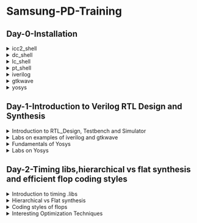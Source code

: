 # Samsung-PD-Training
## Day-0-Installation

<details>
 <summary>icc2_shell </summary>
"ICC2" stands for "Integrated Circuit Compiler 2," which is a place-and-route tool developed by Synopsys. The ICC2_shell is likely the command-line interface or graphical user interface (GUI) through which engineers and designers interact with the ICC2 tool.
I invoked icc2_shell using the following command: icc2_shell
Below is the screenshot showing sucessful launch:
<img width="1085" alt="icc2_shell" src="https://github.com/Sidv005/Samsung-PD-Training/blob/9132f919f1b97fafb5a77a49d680d8d767232e17/SamsungPD%23Day0/icc2_shell.png">
</details>

<details>
 <summary>dc_shell </summary>
The "dc_shell" tool provides a command-line interface for performing logic synthesis. Designers use this tool to read in the HDL description of their design, specify optimization constraints, and generate the gate-level netlist.
I invoked dc_shell using the following commands: dc_shell
Below is the screenshot showing sucessful launch:
<img width="1085" alt="dc_shell" src="https://github.com/Sidv005/Samsung-PD-Training/blob/32946b9e5b01c48e7e3ea5e00f246180e8ce5419/SamsungPD%23Day0/dc_shell.png">
</details>

<details>
 <summary>lc_shell </summary>
The Synopsys Library Compiler tool is designed to capture ASIC (Application-Specific Integrated Circuit) libraries and convert them into Synopsys' internal database format, suitable for physical synthesis, or into VHDL format, which is compatible with simulation processes.
I invoked lc_shell using the following commands: lc_shell
Below is the screenshot showing sucessful launch:
<img width="1085" alt="lc_shell" src="https://github.com/Sidv005/Samsung-PD-Training/blob/70cb8795964d3ef80b73d1e016eaf5bf6b8315b8/SamsungPD%23Day0/lc_shell.png">
</details>

<details>
 <summary>pt_shell </summary>
PrimeTime is an essential Electronic Design Automation (EDA) tool developed by Synopsys. It's used for analyzing and optimizing the timing performance of digital integrated circuits. By evaluating signal propagation delays, setup times, and other factors, PrimeTime helps designers ensure that circuits operate reliably and meet performance targets.
I invoked pt_shell using the following commands: pt_shell
Below is the screenshot showing sucessful launch:
<img width="1085" alt="pt_shell" src="https://github.com/Sidv005/Samsung-PD-Training/blob/70cb8795964d3ef80b73d1e016eaf5bf6b8315b8/SamsungPD%23Day0/pt_shell.png">
</details>

<details>
 <summary>iverilog </summary>
Iverilog is an open-source tool used in digital circuit design. It enables simulation and testing of designs written in HDLs like Verilog and SystemVerilog. 
I invoked iverilog using the following commands: iverilog
Below is the screenshot showing sucessful launch:
<img width="1085" alt="iverilog" src="https://github.com/Sidv005/Samsung-PD-Training/blob/6a01e81a5310edd8e0ee2e8719fc0d3b0204f026/SamsungPD%23Day0/iverilog.PNG">
</details>

<details>
 <summary>gtkwave </summary>
GTKWave is an open-source waveform viewer used in digital circuit design. It helps users visualize and analyze simulation results by displaying signal values over time. It's valuable for debugging, signal analysis, and signal comparison.
I invoked gtkwave using the following commands: gtkwave
Below is the screenshot showing sucessful launch:
<img width="1085" alt="gtkwave" src="https://github.com/Sidv005/Samsung-PD-Training/blob/6a01e81a5310edd8e0ee2e8719fc0d3b0204f026/SamsungPD%23Day0/gtkwave.PNG">
</details>

<details>
 <summary>yosys </summary>
Yosys is an open-source tool suite used for Verilog RTL synthesis and formal verification in digital circuit design. It converts high-level Verilog descriptions into optimized gate-level netlists, offers optimization and technology mapping, supports formal verification, and provides scripting capabilities. 
I invoked yosys using the following commands: yosys
Below is the screenshot showing sucessful launch:
<img width="1085" alt="yosys" src="https://github.com/Sidv005/Samsung-PD-Training/blob/6a01e81a5310edd8e0ee2e8719fc0d3b0204f026/SamsungPD%23Day0/yosys.PNG">
</details>

## Day-1-Introduction to Verilog RTL Design and Synthesis
<details>
 <summary>Introduction to RTL_Design, Testbench and Simulator </summary>
Register Transfer Level (RTL): In digital design and computer engineering, RTL refers to a high-level abstraction that describes the flow of data between registers in a digital circuit or microprocessor. It's an important step in the design process before actual circuitry is created.

TestBench: A testbench is a virtual environment where digital designs are thoroughly tested and validated through simulation. It's an essential part of the design process, helping to catch bugs and design flaws before the hardware is physically fabricated.

Simulator: A simulator for RTL (Register Transfer Level) design is a software tool used to simulate and verify the behavior of digital circuits and systems described at the RTL abstraction level. RTL simulators play a crucial role in verifying the correctness and functionality of digital designs before they are implemented in actual hardware.
</details>

<details>
 <summary>Labs on examples of iverilog and gtkwave </summary>
Iverilog is an open-source tool used in digital circuit design. It enables simulation and testing of designs written in HDLs like Verilog and SystemVerilog.
GTKWave is an open-source waveform viewer used in digital circuit design. It helps users visualize and analyze simulation results by displaying signal values over time. It's valuable for debugging, signal analysis, and signal comparison.

We created a directory named as siddhant.v and the cloned vsdflow repostry as well as we cloned sky130RTLDesignAndSynthesisWorkshop repostry. These repostitories contains  the necessary .lib files and verilog design files and testbeches for practice.
The screenshots of RTL Design code, Testbench and gtkwave viewer are shown as follows:

RTL Design code :-
<img width="1085" alt="good_latch" src="https://github.com/Sidv005/Samsung-PD-Training/blob/44f51a59e7ccacf4af7dfd90e3d56e24c0f36174/good_latch.PNG">

Testbench :-

<img width="1085" alt="good_latch" src="https://github.com/Sidv005/Samsung-PD-Training/blob/274dd505c6fc92029359f0d6e71789f4fae34644/tb_good_latch.PNG">

Output Waveform :-

<img width="1085" alt="good_latch" src="https://github.com/Sidv005/Samsung-PD-Training/blob/d232cb70dbc4dccb461917b6a79e4d62559db1fc/gtk_good_latch.PNG">
</details>

<details>
 <summary>Fundamentals of Yosys </summary>
Synthesis: In Very Large Scale Integration (VLSI) design, synthesis is a crucial step that transforms a high-level hardware description (RTL) into an optimized gate-level netlist. This process involves logic optimization, technology mapping, and creating a gate-level representation using a target technology library. Timing constraints are applied to meet performance requirements, and clock tree synthesis ensures proper clock distribution. Verification ensures correctness, and the output is a gate-level netlist that serves as the foundation for physical design. Synthesis plays a vital role in bridging the gap between functional design and physical implementation, impacting factors like performance, power efficiency, and manufacturability.

Yosys is an open-source tool suite used for Verilog RTL synthesis and formal verification in digital circuit design. It converts high-level Verilog descriptions into optimized gate-level netlists, offers optimization and technology mapping, supports formal verification, and provides scripting capabilities. 

Faster cells vs Slower cells:- Faster cells are requried to take care of setup violaton and improves performance but comes up with a drawback of larger area and high power consumption whereas slower cells takes control of hold violations and has benefits of less area and low power consumption but lags in performance.
</details>

<details>
 <summary>Labs on Yosys </summary>
Overwiew of Yosys tool is explained to us. Later on implementation of latch is demonstrated and gate level netlist is generated. 
 
Firstly, Yosys is invoked using "yosys" command. the screenshot is shown below:
<img width="1085" alt="netlist_graph" src="https://github.com/Sidv005/Samsung-PD-Training/blob/7ec89b24e4a07e8257d00e4b1f45b11704c11dec/yosys_2.PNG">
  
 Commands used for generating graphical representation are as follows:
 
 read_liberty -lib <.lib path>
  
 read_verilog<RTL_design >
 
 For synthesis : synth -top<module_name>
  
 To generate netlist: abc -liberty<.lib path>
 
 "show" command is used to view the graphical representation of netlist generated. 
<img width="1085" alt="netlist_graph" src="https://github.com/Sidv005/Samsung-PD-Training/blob/863e8e2726d04a43ad749d2b72a31ab01b21925c/netlist_graph.PNG">
  
The Netlist code is following:
<img width="1085" alt="netlist_ini" src="https://github.com/Sidv005/Samsung-PD-Training/blob/9c9468c78babff96e0e25143a4c2d96d641e55d3/netlist_ini.PNG">
  
 After simplification the switched netlist code is shown below:
<img width="1085" alt="netlist_switched" src="https://github.com/Sidv005/Samsung-PD-Training/blob/ba0dad6c41800ed06227bd23f4accb5649efb3ab/netlist_switched.PNG">
</details>

## Day-2-Timing libs,hierarchical vs flat synthesis and efficient flop coding styles
<details>
 <summary>Introduction to timing .libs </summary>
When it comes to digital design and RTL (Register Transfer Level) descriptions, timing is crucial to ensure the correct operation of the designed circuit. Timing analysis is essential to verify that signals propagate correctly and meet timing constraints. The standard library that we use is **sky130_fd_sc_hd_tt_025C_1v80.lib**, from this we can observe synthesis will be performed for 130 nm technology . here tt denotes process is typical , 025C indicates temperature is 25 deg Celcius and 1v80 shows that voltage is 1.8V. Cells list can be shown by using following commands :
 
 **gvim ../lib/sky130_fd_sc_hd_tt_025C_1v80.lib**
 
 **:/cell**
 
 **:g//**
 
 Below is screenshot of standard library :
 <img width="1085" alt="cell_list" src="https://github.com/Sidv005/Samsung-PD-Training/blob/6c505b0ebf4d2da86a7de3b3c7eaa97a9b48e0dc/SamsungPD%23day2/cell_list.png">
For each gate cell 2^N input combinations are possible for N no. of inputs. Different leakage power, area and various parameters are displayed as per their combinations.
</details>

<details>
 <summary>Hierarchical vs Flat synthesis </summary>
Hierarchical synthesis: Hierarchical synthesis is a design methodology used in digital design to manage complex projects effectively. It involves breaking down a design into smaller modules or hierarchies, synthesizing each module separately, and then integrating them at the top level. This approach offers modularity, reusability, parallelism, and better optimization. Challenges include defining module interfaces and achieving timing closure. Modern EDA tools support hierarchical synthesis, making it easier to handle large and intricate digital designs. Furthermore, multiple_modules.v RTL code is synthesized. The image of   multiple_modules.v RTL code is presented below:
<img width="1085" alt="multiple_modules_code" src="https://github.com/Sidv005/Samsung-PD-Training/blob/551d8b32d1ccf8f89ea945cad50698966c109016/SamsungPD%23day2/multiple_modules_code.png">
 In this image submodule 1 shows AND gate and submodule 2 shows OR gate. Now yosys is invoked for synthesis and after technology mapping netlist generated in graphical form is shown in below figure.
 <img width="1085" alt="multiple_netlist_graph" src="https://github.com/Sidv005/Samsung-PD-Training/blob/551d8b32d1ccf8f89ea945cad50698966c109016/SamsungPD%23day2/multiple_netlist_graph.png">
 
 **write_verilog -nioattr multiple_modules_hier.v**
 
 **!gvim multiple_modules_hier.v**

 The above two commands are used to generate optimized netlist code. The obtained netlist code is present below:
 ```ruby
module multiple_modules(a, b, c, y);
  input a;
  input b;
  input c;
  wire net2;
  output y;
  sub_module2 u1 (
    .a(a),
    .b(b),
    .y(net2)
  );
  sub_module3 u2 (
    .a(net2),
    .b(c),
    .y(y)
  );
endmodule

module sub_module1(a, b, y);
  wire _1_;
  wire _2_;
  wire _3_;
  input a;
  input b;
  output y;
  sky131_fd_sc_hd__and2_0 _3_ (
    .A(_2_),
    .B(_1_),
    .X(_3_)
  );
  assign _2_ = b;
  assign _1_ = a;
  assign y = _3_;
endmodule

module sub_module2(a, b, y);
  wire _0_;
  wire _1_;
  wire _2_;
  input a;
  input b;
  output y;
  sky130_fd_sc_hd__or2_0 _3_ (
    .A(_1_),
    .B(_0_),
    .X(_2_)
  );
  assign _1_ = b;
  assign _0_ = a;
  assign y = _2_;
endmodule
```
From this we can observe that submodules are instantiated but gate cells are not synthesized.

*Flat synthesis* : Flat synthesis for netlist involves synthesizing a digital design without hierarchical division into modules. It treats the entire design as a single entity, simplifying the synthesis process but potentially sacrificing optimization and modularity. While suitable for smaller designs or interim steps, it may not achieve the same level of efficiency as hierarchical synthesis, which is preferred for complex designs. Furthermore, yosys is evoked and flat synthesis is performed by applying following commands :
**read_liberty -lib <.lib path>**
**read_verilog multiple_modules.v**
**synth -top multiple_modules**
**abc -liberty <.lib path>**
**flatten**
**show**
Here **multiple_modules.v** is RTL Design file and **multiple_modules** is instance name which is synthesized in our case. The below figure shows the generated circuit of flattened netlist in graphical form.
 <img width="1085" alt="flat_netlist_graph" src="https://github.com/Sidv005/Samsung-PD-Training/blob/ac0e7bc26ca2a12ebd8a5dd4a181261a1b20e965/SamsungPD%23day2/flat_netlist_graph.png">
**write_verilog -noattr multiple_modules_flat.v**
**!gvim multiple_modules_flat.v**
the above commands are used to write and display the optimized flat netlist code. Below figure represents the flat netlist code.
<img width="1085" alt="multiple_flat" src="https://github.com/Sidv005/Samsung-PD-Training/blob/c93c6a224747b8a3317eea687e1706cfdc2dfd3a/SamsungPD%23day2/multiple_flat.png">
From analysis we can conclude that a single module having gate level instantiation is obtained through flat netlist code. Furthermore, for better comparison between hierarchical and flat synthesis below figure is presented.
<img width="1085" alt="split_flat_hier" src="https://github.com/Sidv005/Samsung-PD-Training/blob/c93c6a224747b8a3317eea687e1706cfdc2dfd3a/SamsungPD%23day2/split_flat_hier.png">
Synthesis at the sub-module level is a powerful strategy in digital design, where designs are divided into functional sub-modules, each synthesized individually for optimization and then integrated into the complete system. This approach enhances modularity, accelerates development, and results in well-optimized designs. The command used to synthesize **sub_module1** is :-

**synth -top sub_module1**
The following figure shows the synthesized ciruit of generated netlist of the sub_module1
<img width="1085" alt="submodule1_netlist_graph" src="https://github.com/Sidv005/Samsung-PD-Training/blob/c93c6a224747b8a3317eea687e1706cfdc2dfd3a/SamsungPD%23day2/submodule1_netlist_graph.png">
</details>

<details>
 <summary>Coding styles of flops </summary>
 
*Flip-flops* are essential components in digital logic design used to store binary information (0 or 1). They have inputs for data and clock signals and outputs representing the stored value and its complement. Different types, including SR, JK, D, and T flip-flops, offer various functionalities like setting, resetting, toggling, and capturing data on clock edges. Flip-flops play a key role in sequential logic circuits, counters, shift registers, and more, forming the basis for storing and manipulating data in digital systems.
 
 *Why Flops?*
 In combinational circuit every component has its propogation delay and due to this the output gets untypically chaged may lead to momemtary 0 or momentary 1 also called as glitches. In complex combinational circuit this glitch will amplify and will get transported to the results. Therefore, multiple flops are designed and connected in between the circuits to remove the glitches.  
 
Flip-flops are used in sequential circuits to store state and allow for memory retention, while combinational circuits rely on logic gates and other combinational components to perform operations solely based on the current input values.
 
**Asynchronous Reset D flop:-**
In Asynchronous reset flop whenever the reset pin goes high output "**q**"  becomes **0** regardless of the incoming active clock edge. The suitable RTL code is given below:

```ruby
module dff_asyncres ( input clk ,  input async_reset , input d , output reg q );
always @ (posedge clk , posedge async_reset)
begin
	if(async_reset)
		q <= 1'b0;
	else	
		q <= d;
end
endmodule
```
Simulation:
<img width="1085" alt="waveform_dff_async_reset" src="https://github.com/Sidv005/Samsung-PD-Training/blob/1572b0278337747b51585c19b2a515556be9f657/SamsungPD%23day2/waveform_dff_async_reset.png">

Synthesized Netlist:
<img width="1085" alt="dff_async_reset_netlist" src="https://github.com/Sidv005/Samsung-PD-Training/blob/1572b0278337747b51585c19b2a515556be9f657/SamsungPD%23day2/dff_async_reset_netlist.png">

**Asynchronous Set D flop:-**
In Asynchronous Set flop whenever the set pin goes high output "**q**"  becomes **1** regardless of the incoming active clock edge. The suitable RTL code is given below:

```ruby
module dff_async_set ( input clk ,  input async_set , input d , output reg q );
always @ (posedge clk , posedge async_set)
begin
	if(async_set)
		q <= 1'b1;
	else	
		q <= d;
end
endmodule
```
Simulation:
<img width="1085" alt="waveform_async_set" src="https://github.com/Sidv005/Samsung-PD-Training/blob/c96e3f23d1c872c0baa6f4e48b51d022285bdb18/SamsungPD%23day2/waveform_async_set.png">

Synthesized Netlist:
<img width="1085" alt="dff_async_set_netlist" src="https://github.com/Sidv005/Samsung-PD-Training/blob/c96e3f23d1c872c0baa6f4e48b51d022285bdb18/SamsungPD%23day2/dff_async_set_netlist.png">

**Synchronous Reset D flop:-**
In Synchronous reset flop a 2:1 mux is implemented before flop. In this flop when the active clock edge arrives condition is checked if **sync_reset** pin is high the output "**q**"  becomes **0** otherwise it follows the behavior of input **d** . The suitable RTL code is given below:

```ruby
module dff_syncres ( input clk , input async_reset , input sync_reset , input d , output reg q );
always @ (posedge clk )
begin
	if (sync_reset)
		q <= 1'b0;
	else	
		q <= d;
end
endmodule
```
Simulation:
<img width="1085" alt="waveform_async_set" src="https://github.com/Sidv005/Samsung-PD-Training/blob/c96e3f23d1c872c0baa6f4e48b51d022285bdb18/SamsungPD%23day2/waveform_dff_sync_reset.png">

Synthesized Netlist:
<img width="1085" alt="dff_async_set_netlist" src="https://github.com/Sidv005/Samsung-PD-Training/blob/c96e3f23d1c872c0baa6f4e48b51d022285bdb18/SamsungPD%23day2/dff_sync_reset_netlist.png">
</details>

<details>
 <summary>Interesting Optimization Techniques </summary>
Here we will discuss about special cases where additional hardwares are not required to implement the circuit. For instance consider a design where 3bit number is multipied by 2. Here we need connecting bits to the output and LSB is needed to be grounded. RTL code of multipying by 2 is shown below:
	
```ruby
module mul2 (input [2:0] a, output [3:0] y);
	assign y = a * 2;
endmodule
```
For multipying any no. by 2 shifting the bits to left and appending extra bit as 0 is needed to be done. Same is described through synthesized netlist circuit as seen below:

<img width="1085" alt="mult2_netlist" src="https://github.com/Sidv005/Samsung-PD-Training/blob/6e28ddc230185ce2d77a588dbb28051e9717a353/SamsungPD%23day2/mult2_netlist.png">

Generated netlist code is presented in the following figure:
<img width="1085" alt="mult2_netlist_code" src="https://github.com/Sidv005/Samsung-PD-Training/blob/6e28ddc230185ce2d77a588dbb28051e9717a353/SamsungPD%23day2/mult2_netlist_code.png">
Consider another special case where any no. is multipied by 9. The RTL Design code is given below:

```ruby
module mult8 (input [2:0] a , output [5:0] y);
	assign y = a * 9;
endmodule
```
The synthesized netlist circuit is shown in the following figure:
<img width="1085" alt="mult8_netlist" src="https://github.com/Sidv005/Samsung-PD-Training/blob/6e28ddc230185ce2d77a588dbb28051e9717a353/SamsungPD%23day2/mult8_netlist.png">
The generated netlist code is represented by the below image.
<img width="1085" alt="mult8_netlist_code" src="https://github.com/Sidv005/Samsung-PD-Training/blob/6e28ddc230185ce2d77a588dbb28051e9717a353/SamsungPD%23day2/mult8_netlist_code.png">
</details>

